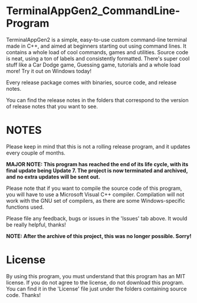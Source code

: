 # TerminalAppGen2_CommandLine-Program
TerminalAppGen2 is a simple, easy-to-use custom command-line terminal made in C++, and aimed at beginners starting out using command lines. It contains a whole load of cool commands, games and utilities. 
Source code is neat, using a ton of labels and consistently formatted. 
There's super cool stuff like a Car Dodge game, Guessing game, tutorials and a whole load more! Try it out on Windows today!

Every release package comes with binaries, source code, and release notes. 

You can find the release notes in the folders that correspond to the version of release notes that you want to see.

# NOTES
Please keep in mind that this is not a rolling release program, and it updates every couple of months.

__MAJOR NOTE: This program has reached the end of its life cycle, with its final update being Update 7. The project is now terminated and archived, and no extra updates will be sent out.__

Please note that if you want to compile the source code of this program, you will have to use a Microsoft Visual C++ compiler. Compilation will not work with the GNU set of compilers, as there are some Windows-specific functions used.

Please file any feedback, bugs or issues in the 'Issues' tab above. It would be really helpful, thanks!

__NOTE: After the archive of this project, this was no longer possible. Sorry!__

# License
By using this program, you must understand that this program has an MIT license. If you do not agree to the license, do not download this program.
You can find it in the 'License' file just under the folders containing source code. Thanks!
